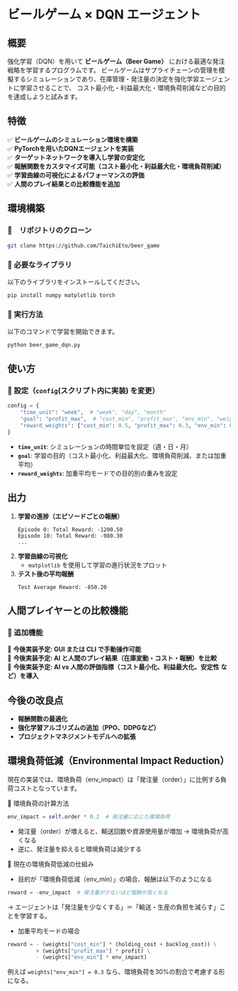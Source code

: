 # ビールゲーム × DQN エージェント

## 概要
強化学習（DQN）を用いて **ビールゲーム（Beer Game）** における最適な発注戦略を学習するプログラムです。
ビールゲームはサプライチェーンの管理を模擬するシミュレーションであり、在庫管理・発注量の決定を強化学習エージェントに学習させることで、
コスト最小化・利益最大化・環境負荷削減などの目的を達成しようと試みます。

## 特徴
✅ **ビールゲームのシミュレーション環境を構築**  
✅ **PyTorchを用いたDQNエージェントを実装**  
✅ **ターゲットネットワークを導入し学習の安定化**  
✅ **報酬関数をカスタマイズ可能（コスト最小化・利益最大化・環境負荷削減）**  
✅ **学習曲線の可視化によるパフォーマンスの評価**  
✅ **人間のプレイ結果との比較機能を追加**  

## 環境構築
### 🔹　リポジトリのクローン
```bash
git clone https://github.com/TaichiEto/beer_game
```
### 🔹 必要なライブラリ
以下のライブラリをインストールしてください。
```bash
pip install numpy matplotlib torch
```

### 🔹 実行方法
以下のコマンドで学習を開始できます。
```bash
python beer_game_dqn.py
```

## 使い方
### 🔹 設定（`config`(スクリプト内に実装) を変更）
```python
config = {
    "time_unit": "week",  # "week", "day", "month"
    "goal": "profit_max",  # "cost_min", "profit_max", "env_min", "weighted"
    "reward_weights": {"cost_min": 0.5, "profit_max": 0.3, "env_min": 0.2},
}
```

- **`time_unit`**: シミュレーションの時間単位を設定（週・日・月）
- **`goal`**: 学習の目的（コスト最小化、利益最大化、環境負荷削減、または加重平均）
- **`reward_weights`**: 加重平均モードでの目的別の重みを設定

## 出力
1. **学習の進捗（エピソードごとの報酬）**
   ```
   Episode 0: Total Reward: -1200.50
   Episode 10: Total Reward: -980.30
   ...
   ```
2. **学習曲線の可視化**
   - `matplotlib` を使用して学習の進行状況をプロット
3. **テスト後の平均報酬**
   ```
   Test Average Reward: -850.20
   ```

## 人間プレイヤーとの比較機能
### 🔹 追加機能
🔹 **今後実装予定: GUI または CLI で手動操作可能**  
🔹 **今後実装予定: AI と人間のプレイ結果（在庫変動・コスト・報酬）を比較**  
🔹 **今後実装予定: AI vs 人間の評価指標（コスト最小化、利益最大化、安定性 など）を導入**  

## 今後の改良点
- **報酬関数の最適化**
- **強化学習アルゴリズムの追加（PPO、DDPGなど）**
- **プロジェクトマネジメントモデルへの拡張**

## 環境負荷低減（Environmental Impact Reduction）
現在の実装では、環境負荷（env_impact）は「発注量（order）」に比例する負荷コストとなっています。

🔹 環境負荷の計算方法
```python
env_impact = self.order * 0.2  # 発注量に応じた環境負荷
```
- 発注量（order）が増えると、輸送回数や資源使用量が増加 → 環境負荷が高くなる
- 逆に、発注量を抑えると環境負荷は減少する

🔹 現在の環境負荷低減の仕組み
- 目的が「環境負荷低減（env_min）」の場合、報酬は以下のようになる
```python
reward = -env_impact  # 発注量が少ないほど報酬が高くなる
```
  → エージェントは「発注量を少なくする」＝「輸送・生産の負担を減らす」ことを学習する。

- 加重平均モードの場合
```python
reward = - (weights["cost_min"] * (holding_cost + backlog_cost)) \
         + (weights["profit_max"] * profit) \
         - (weights["env_min"] * env_impact)
```
例えば `weights["env_min"] = 0.3` なら、環境負荷を30%の割合で考慮する形になる。
